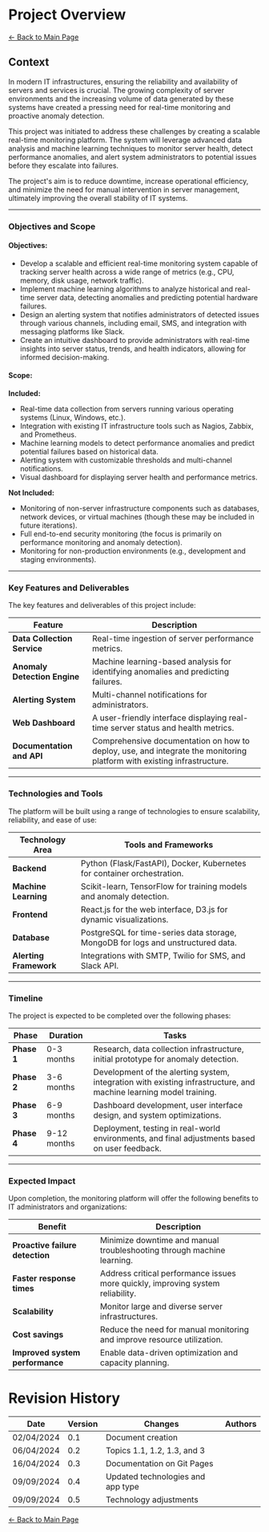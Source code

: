 # Project Overview

[← Back to Main Page](../index.md)

## Context

In modern IT infrastructures, ensuring the reliability and availability of servers and services is crucial. The growing complexity of server environments and the increasing volume of data generated by these systems have created a pressing need for real-time monitoring and proactive anomaly detection.

This project was initiated to address these challenges by creating a scalable real-time monitoring platform. The system will leverage advanced data analysis and machine learning techniques to monitor server health, detect performance anomalies, and alert system administrators to potential issues before they escalate into failures.

The project's aim is to reduce downtime, increase operational efficiency, and minimize the need for manual intervention in server management, ultimately improving the overall stability of IT systems.

---

### Objectives and Scope

#### Objectives:

* Develop a scalable and efficient real-time monitoring system capable of tracking server health across a wide range of metrics (e.g., CPU, memory, disk usage, network traffic).
* Implement machine learning algorithms to analyze historical and real-time server data, detecting anomalies and predicting potential hardware failures.
* Design an alerting system that notifies administrators of detected issues through various channels, including email, SMS, and integration with messaging platforms like Slack.
* Create an intuitive dashboard to provide administrators with real-time insights into server status, trends, and health indicators, allowing for informed decision-making.

#### Scope:

**Included:**

* Real-time data collection from servers running various operating systems (Linux, Windows, etc.).
* Integration with existing IT infrastructure tools such as Nagios, Zabbix, and Prometheus.
* Machine learning models to detect performance anomalies and predict potential failures based on historical data.
* Alerting system with customizable thresholds and multi-channel notifications.
* Visual dashboard for displaying server health and performance metrics.

**Not Included:**

* Monitoring of non-server infrastructure components such as databases, network devices, or virtual machines (though these may be included in future iterations).
* Full end-to-end security monitoring (the focus is primarily on performance monitoring and anomaly detection).
* Monitoring for non-production environments (e.g., development and staging environments).

---

### Key Features and Deliverables

The key features and deliverables of this project include:

| Feature                            | Description                                                                                                            |
| ---------------------------------- | ---------------------------------------------------------------------------------------------------------------------- |
| **Data Collection Service**  | Real-time ingestion of server performance metrics.                                                                     |
| **Anomaly Detection Engine** | Machine learning-based analysis for identifying anomalies and predicting failures.                                     |
| **Alerting System**          | Multi-channel notifications for administrators.                                                                        |
| **Web Dashboard**            | A user-friendly interface displaying real-time server status and health metrics.                                       |
| **Documentation and API**    | Comprehensive documentation on how to deploy, use, and integrate the monitoring platform with existing infrastructure. |

---

### Technologies and Tools

The platform will be built using a range of technologies to ensure scalability, reliability, and ease of use:

| Technology Area              | Tools and Frameworks                                                             |
| ---------------------------- | -------------------------------------------------------------------------------- |
| **Backend**            | Python (Flask/FastAPI), Docker, Kubernetes for container orchestration.          |
| **Machine Learning**   | Scikit-learn, TensorFlow for training models and anomaly detection.              |
| **Frontend**           | React.js for the web interface, D3.js for dynamic visualizations.                |
| **Database**           | PostgreSQL for time-series data storage, MongoDB for logs and unstructured data. |
| **Alerting Framework** | Integrations with SMTP, Twilio for SMS, and Slack API.                           |

---

### Timeline

The project is expected to be completed over the following phases:

| Phase             | Duration    | Tasks                                                                                                              |
| ----------------- | ----------- | ------------------------------------------------------------------------------------------------------------------ |
| **Phase 1** | 0-3 months  | Research, data collection infrastructure, initial prototype for anomaly detection.                                 |
| **Phase 2** | 3-6 months  | Development of the alerting system, integration with existing infrastructure, and machine learning model training. |
| **Phase 3** | 6-9 months  | Dashboard development, user interface design, and system optimizations.                                            |
| **Phase 4** | 9-12 months | Deployment, testing in real-world environments, and final adjustments based on user feedback.                      |

---

### Expected Impact

Upon completion, the monitoring platform will offer the following benefits to IT administrators and organizations:

| Benefit                               | Description                                                                     |
| ------------------------------------- | ------------------------------------------------------------------------------- |
| **Proactive failure detection** | Minimize downtime and manual troubleshooting through machine learning.          |
| **Faster response times**       | Address critical performance issues more quickly, improving system reliability. |
| **Scalability**                 | Monitor large and diverse server infrastructures.                               |
| **Cost savings**                | Reduce the need for manual monitoring and improve resource utilization.         |
| **Improved system performance** | Enable data-driven optimization and capacity planning.                          |

# Revision History

| Date       | Version | Changes                           | Authors |
| ---------- | ------- | --------------------------------- | ------- |
| 02/04/2024 | 0.1     | Document creation                 |         |
| 06/04/2024 | 0.2     | Topics 1.1, 1.2, 1.3, and 3       |         |
| 16/04/2024 | 0.3     | Documentation on Git Pages        |         |
| 09/09/2024 | 0.4     | Updated technologies and app type |         |
| 09/09/2024 | 0.5     | Technology adjustments            |         |

[← Back to Main Page](../index.md)
